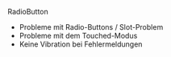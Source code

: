RadioButton

- Probleme mit Radio-Buttons / Slot-Problem
- Probleme mit dem Touched-Modus
- Keine Vibration bei Fehlermeldungen
